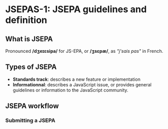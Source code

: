 # JSEPAS-1: JSEPA guidelines and definition

## What is JSEPA

Pronounced **/dʒeɪɛsipa/** for JS-EPA, or **/ʒsɛpæ/**, as _"j'sais pas"_ in French.

## Types of JSEPA

* **Standards track**: describes a new feature or implementation 
* **Informationnal**: describes a JavaScript issue, or provides general guidelines or information to the JavaScript community.

## JSEPA workflow

### Submitting a JSEPA

